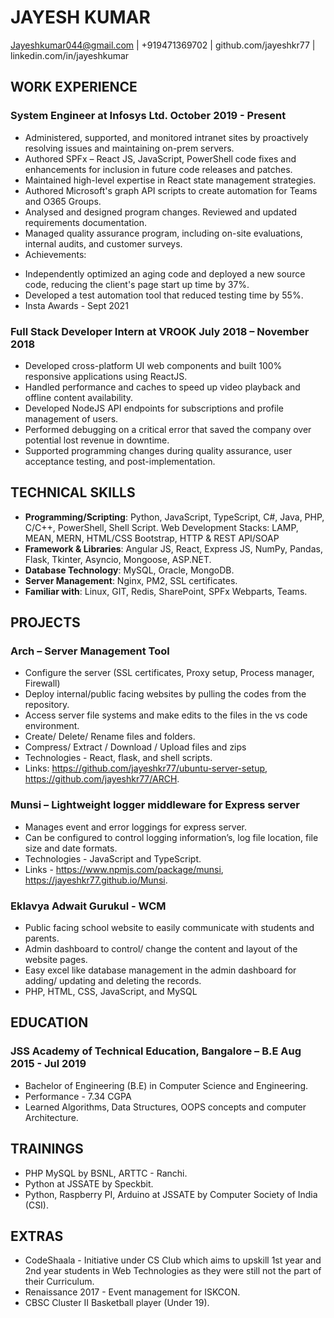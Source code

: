 # JAYESH KUMAR

Jayeshkumar044@gmail.com | +919471369702 | github.com/jayeshkr77 | linkedin.com/in/jayeshkumar

## WORK EXPERIENCE

### System Engineer at Infosys Ltd. October 2019 - Present

+ Administered, supported, and monitored intranet sites by proactively resolving issues and maintaining on-prem servers.
+ Authored SPFx – React JS, JavaScript, PowerShell code fixes and enhancements for inclusion in future code releases and
patches.
+ Maintained high-level expertise in React state management strategies.
+ Authored Microsoft's graph API scripts to create automation for Teams and O365 Groups.
+ Analysed and designed program changes. Reviewed and updated requirements documentation.
+ Managed quality assurance program, including on-site evaluations, internal audits, and customer surveys.
+ Achievements:
 - Independently optimized an aging code and deployed a new source code, reducing the client's page start up time by 37%.
 - Developed a test automation tool that reduced testing time by 55%.
 - Insta Awards - Sept 2021

### Full Stack Developer Intern at VROOK July 2018 – November 2018

+ Developed cross-platform UI web components and built 100% responsive applications using ReactJS.
+ Handled performance and caches to speed up video playback and offline content availability.
+ Developed NodeJS API endpoints for subscriptions and profile management of users.
+ Performed debugging on a critical error that saved the company over potential lost revenue in downtime.
+ Supported programming changes during quality assurance, user acceptance testing, and post-implementation.

## TECHNICAL SKILLS

+ **Programming/Scripting**: Python, JavaScript, TypeScript, C#, Java, PHP, C/C++, PowerShell, Shell Script.
Web Development Stacks: LAMP, MEAN, MERN, HTML/CSS Bootstrap, HTTP & REST API/SOAP
+ **Framework & Libraries**: Angular JS, React, Express JS, NumPy, Pandas, Flask, Tkinter, Asyncio, Mongoose, ASP.NET.
+ **Database Technology**: MySQL, Oracle, MongoDB.
+ **Server Management**: Nginx, PM2, SSL certificates.
+ **Familiar with**: Linux, GIT, Redis, SharePoint, SPFx Webparts, Teams.

## PROJECTS
### Arch – Server Management Tool
+ Configure the server (SSL certificates, Proxy setup, Process manager, Firewall)
+ Deploy internal/public facing websites by pulling the codes from the repository.
+ Access server file systems and make edits to the files in the vs code environment.
+ Create/ Delete/ Rename files and folders.
+ Compress/ Extract / Download / Upload files and zips
+ Technologies - React, flask, and shell scripts.
+ Links: https://github.com/jayeshkr77/ubuntu-server-setup, https://github.com/jayeshkr77/ARCH.

### Munsi – Lightweight logger middleware for Express server
+ Manages event and error loggings for express server.
+ Can be configured to control logging information’s, log file location, file size and date formats.
+ Technologies - JavaScript and TypeScript.
+ Links - https://www.npmjs.com/package/munsi, https://jayeshkr77.github.io/Munsi.

### Eklavya Adwait Gurukul - WCM
+ Public facing school website to easily communicate with students and parents.
+ Admin dashboard to control/ change the content and layout of the website pages.
+ Easy excel like database management in the admin dashboard for adding/ updating and deleting the records.
+ PHP, HTML, CSS, JavaScript, and MySQL


## EDUCATION

### JSS Academy of Technical Education, Bangalore – B.E Aug 2015 - Jul 2019
+ Bachelor of Engineering (B.E) in Computer Science and Engineering.
+ Performance - 7.34 CGPA
+ Learned Algorithms, Data Structures, OOPS concepts and computer Architecture.

## TRAININGS
+ PHP MySQL by BSNL, ARTTC - Ranchi.
+ Python at JSSATE by Speckbit.
+ Python, Raspberry PI, Arduino at JSSATE by Computer Society of India (CSI).

## EXTRAS
+ CodeShaala - Initiative under CS Club which aims to upskill 1st year and 2nd year students in Web Technologies as they were
still not the part of their Curriculum.
+ Renaissance 2017 - Event management for ISKCON.
+ CBSC Cluster II Basketball player (Under 19).


